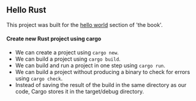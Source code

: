 ## Hello Rust

This project was built for the [hello world](https://doc.rust-lang.org/book/ch01-02-hello-world.html) section of 'the book'.

#### Create new Rust project using cargo

- We can create a project using `cargo new`.
- We can build a project using `cargo build`.
- We can build and run a project in one step using `cargo run`.
- We can build a project without producing a binary to check for errors using `cargo check`.
- Instead of saving the result of the build in the same directory as our code, Cargo stores it in the target/debug directory.
